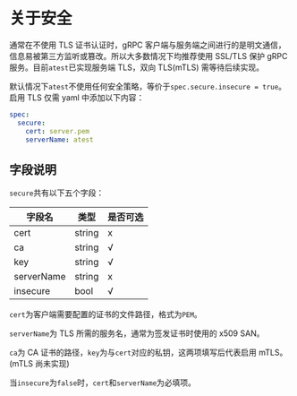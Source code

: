 # 关于安全

通常在不使用 TLS 证书认证时，gRPC 客户端与服务端之间进行的是明文通信，信息易被第三方监听或篡改。所以大多数情况下均推荐使用 SSL/TLS 保护 gRPC 服务。目前`atest`已实现服务端 TLS，双向 TLS(mTLS) 需等待后续实现。

默认情况下`atest`不使用任何安全策略，等价于`spec.secure.insecure = true`。启用 TLS 仅需 yaml 中添加以下内容：

```yaml
spec:
  secure:
    cert: server.pem
    serverName: atest
```

## 字段说明

`secure`共有以下五个字段：

| 字段名     | 类型   | 是否可选 |
| ---------- | ------ | -------- |
| cert       | string | x        |
| ca         | string | √        |
| key        | string | √        |
| serverName | string | x        |
| insecure   | bool   | √        |

`cert`为客户端需要配置的证书的文件路径，格式为`PEM`。

`serverName`为 TLS 所需的服务名，通常为签发证书时使用的 x509 SAN。

`ca`为 CA 证书的路径，`key`为与`cert`对应的私钥，这两项填写后代表启用 mTLS。(mTLS 尚未实现)

当`insecure`为`false`时，`cert`和`serverName`为必填项。
